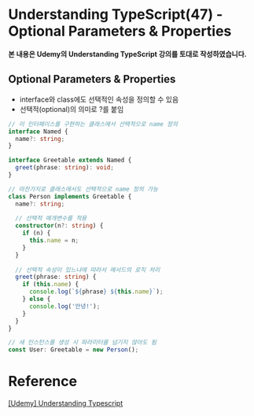 # Understanding TypeScript(47) - Optional Parameters & Properties

**본 내용은 Udemy의 Understanding TypeScript 강의를 토대로 작성하였습니다.**



## Optional Parameters & Properties

* interface와 class에도 선택적인 속성을 정의할 수 있음
* 선택적(optional)의 의미로 ?를 붙임

```TypeScript
// 이 인터페이스를 구현하는 클래스에서 선택적으로 name 정의
interface Named {
  name?: string;
}

interface Greetable extends Named {
  greet(phrase: string): void;
}

// 마찬가지로 클래스에서도 선택적으로 name 정의 가능
class Person implements Greetable {
  name?: string;
  
  // 선택적 매개변수를 적용
  constructor(n?: string) {
    if (n) {
      this.name = n;
    }
  }
  
  // 선택적 속성이 있느냐에 따라서 메서드의 로직 처리
  greet(phrase: string) {
    if (this.name) {
      console.log(`${phrase} ${this.name}`);
    } else {
      console.log('안녕!');
    }
  }
}

// 새 인스턴스를 생성 시 파라미터를 넘기지 않아도 됨
const User: Greetable = new Person();
```



# Reference

[[Udemy] Understanding Typescript](https://www.udemy.com/course/understanding-typescript/)


